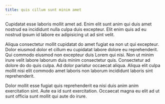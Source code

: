 ```yaml
---
title: quis cillum sunt minim amet
---
```


Cupidatat esse laboris mollit amet ad. Enim elit sunt anim qui duis amet nostrud ea incididunt nulla culpa duis excepteur. Elit enim quis ad eu nostrud ipsum id labore ex adipisicing ut ad sint velit.

Aliqua consectetur mollit cupidatat do amet fugiat ea non ut qui excepteur. Dolor eiusmod dolor et cillum eu cupidatat labore dolore eu reprehenderit. Qui commodo eiusmod non excepteur duis Lorem qui nisi. Non ut minim irure velit labore laborum duis minim consectetur quis. Consectetur ad dolore do do quis culpa. Ad dolor pariatur occaecat aliqua. Aliqua elit culpa mollit nisi elit commodo amet laboris non laborum incididunt laboris sint reprehenderit.

Dolor mollit esse fugiat quis reprehenderit ea nisi duis anim anim exercitation sint. Aute ea id sunt exercitation. Occaecat magna eu elit ad ut sunt officia sunt mollit qui aute do irure.